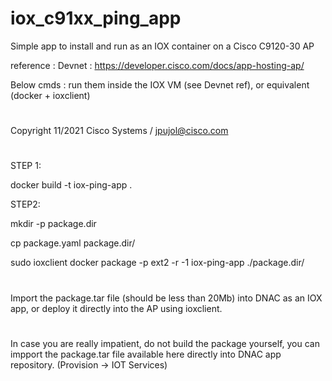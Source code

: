# iox_c91xx_ping_app
Simple app to install and run as an IOX container on a Cisco C9120-30 AP

reference : Devnet : https://developer.cisco.com/docs/app-hosting-ap/

Below cmds : run them inside the IOX VM (see Devnet ref), or equivalent (docker + ioxclient)
# 
Copyright 11/2021 Cisco Systems /  jpujol@cisco.com
#
STEP 1: 

docker build -t iox-ping-app .
 
STEP2:

mkdir -p package.dir

cp package.yaml package.dir/

sudo ioxclient docker package -p ext2 -r -1 iox-ping-app ./package.dir/

#
Import the package.tar file (should be less than 20Mb) into DNAC as an IOX app, or 
deploy it directly into the AP using ioxclient. 

#

In case you are really impatient, do not build the package yourself, you can impport the package.tar file available here directly into DNAC app repository. (Provision -> IOT Services)
